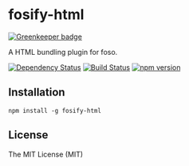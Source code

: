 # fosify-html

[![Greenkeeper badge](https://badges.greenkeeper.io/fosojs/fosify-html.svg)](https://greenkeeper.io/)

A HTML bundling plugin for foso.

[![Dependency Status](https://david-dm.org/fosojs/fosify-html/status.svg?style=flat)](https://david-dm.org/fosojs/fosify-html)
[![Build Status](https://travis-ci.org/fosojs/fosify-html.svg?branch=master)](https://travis-ci.org/fosojs/fosify-html)
[![npm version](https://badge.fury.io/js/fosify-html.svg)](http://badge.fury.io/js/fosify-html)


## Installation

```
npm install -g fosify-html
```


## License

The MIT License (MIT)
